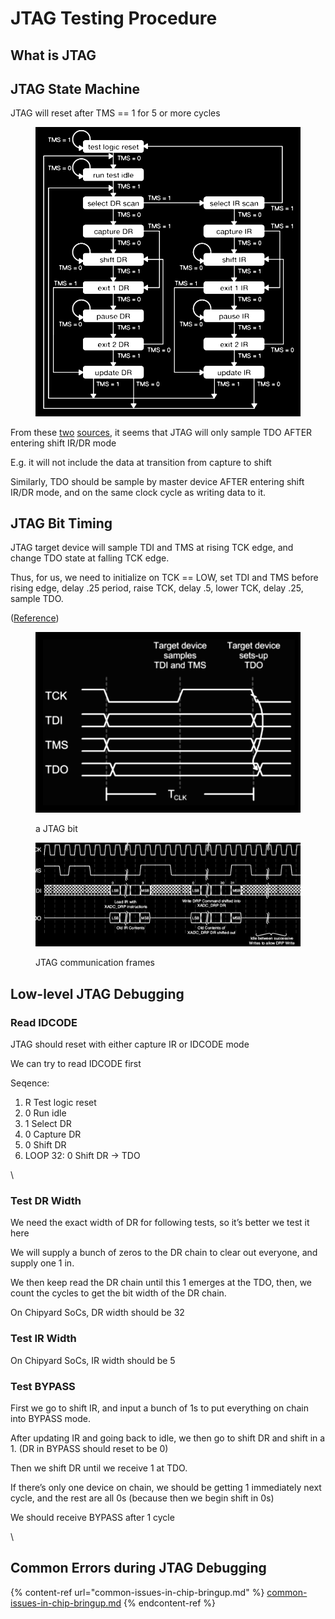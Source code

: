# JTAG Testing Procedure

## What is JTAG





## JTAG State Machine

JTAG will reset after TMS == 1 for 5 or more cycles

<figure><img src="../.gitbook/assets/image (2) (1).png" alt=""><figcaption></figcaption></figure>

From these [two](https://www.fpga4fun.com/JTAG3.html) [sources](https://www2.lauterbach.com/pdf/training\_jtag.pdf), it seems that JTAG will only sample TDO AFTER entering shift IR/DR mode

E.g. it will not include the data at transition from capture to shift

Similarly, TDO should be sample by master device AFTER entering shift IR/DR mode, and on the same clock cycle as writing data to it.





## JTAG Bit Timing

JTAG target device will sample TDI and TMS at rising TCK edge, and change TDO state at falling TCK edge.

Thus, for us, we need to initialize on TCK == LOW, set TDI and TMS before rising edge, delay .25 period, raise TCK, delay .5, lower TCK, delay .25, sample TDO.

([Reference](https://developer.arm.com/documentation/dui0499/k/arm-dstream-target-interface-connections/signal-descriptions/jtag-port-timing-characteristics))



<figure><img src="../.gitbook/assets/image (4).png" alt=""><figcaption><p>a JTAG bit</p></figcaption></figure>



<figure><img src="../.gitbook/assets/image (1) (1).png" alt=""><figcaption><p>JTAG communication frames</p></figcaption></figure>





## Low-level JTAG Debugging

### Read IDCODE

JTAG should reset with either capture IR or IDCODE mode

We can try to read IDCODE first

Seqence:

1. R Test logic reset
2. 0 Run idle
3. 1 Select DR
4. 0 Capture DR
5. 0 Shift DR
6. LOOP 32: 0 Shift DR -> TDO

\


### Test DR Width

We need the exact width of DR for following tests, so it’s better we test it here

We will supply a bunch of zeros to the DR chain to clear out everyone, and supply one 1 in.&#x20;

We then keep read the DR chain until this 1 emerges at the TDO, then, we count the cycles to get the bit width of the DR chain.

On Chipyard SoCs, DR width should be 32



### Test IR Width

On Chipyard SoCs, IR width should be 5



### Test BYPASS

First we go to shift IR, and input a bunch of 1s to put everything on chain into BYPASS mode.

After updating IR and going back to idle, we then go to shift DR and shift in a 1. (DR in BYPASS should reset to be 0)

Then we shift DR until we receive 1 at TDO.

If there’s only one device on chain, we should be getting 1 immediately next cycle, and the rest are all 0s (because then we begin shift in 0s)

We should receive BYPASS after 1 cycle

\


## Common Errors during JTAG Debugging

{% content-ref url="common-issues-in-chip-bringup.md" %}
[common-issues-in-chip-bringup.md](common-issues-in-chip-bringup.md)
{% endcontent-ref %}





